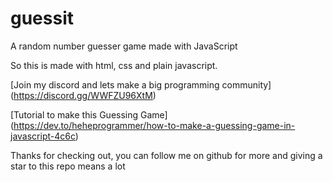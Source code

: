 # guessit
A random number guesser game made with JavaScript

So this is made with html, css and plain javascript.

[Join my discord and lets make a big programming community] (https://discord.gg/WWFZU96XtM)

[Tutorial to make this Guessing Game] (https://dev.to/heheprogrammer/how-to-make-a-guessing-game-in-javascript-4c6c)

Thanks for checking out, you can follow me on github for more and giving a star to this repo means a lot

